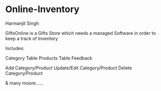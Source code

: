 # Online-Inventory

Harmanjit Singh

GiftsOnline is a Gifts Store which needs a managed Software in order to keep a track of Inventory

Includes:

Category Table
Products Table 
Feedback 

Add Category/Product
Update/Edit Category/Product
Delete Category/Product

& many moore......
